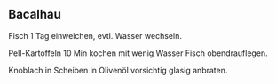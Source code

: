 ## Bacalhau

Fisch 1 Tag einweichen, evtl. Wasser wechseln.

Pell-Kartoffeln 10 Min kochen mit wenig Wasser
Fisch obendrauflegen.

Knoblach in Scheiben in Olivenöl vorsichtig glasig anbraten.

